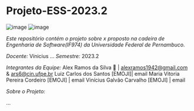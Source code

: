 # Projeto-ESS-2023.2
![image](https://github.com/Alexramoss/Projeto-ES-2023.2/assets/93000795/d5406222-3948-4e09-b4fe-521dd665cfd9) ![image](https://github.com/Alexramoss/Projeto-ES-2023.2/assets/93000795/165974cb-1fe2-45b2-ba05-13d7c526f1cf)

*Este repositório contém o projeto sobre x proposto na cadeira de Engenharia de Software(IF974) da Universidade Federal de Pernambuco.*

*Docente:* Vínicius ...
*Semestre:* 2023.2

*Integrantes da Equipe:*
    Alex Ramos da Silva 🌟 | alexramos1942@gmail.com & ars6@cin.ufpe.br
    Luiz Carlos dos Santos [EMOJI]| email
    Maria Vitoria Pereira Cordeiro [EMOJI] | email
    Vinícius Galvão Carvalho [EMOJI] | email

*Sobre o Projeto:*

...
